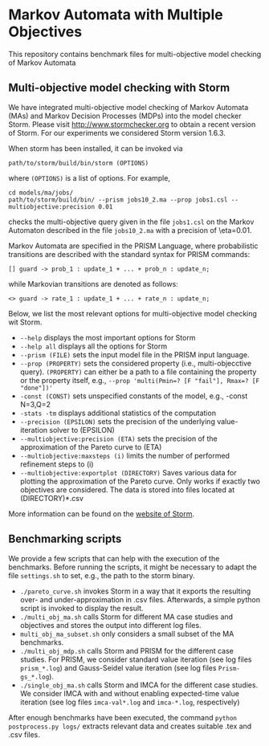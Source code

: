 # Markov Automata with Multiple Objectives

This repository contains benchmark files for multi-objective model checking of Markov Automata


## Multi-objective model checking with Storm

We have integrated multi-objective model checking of Markov Automata (MAs) and Markov Decision Processes (MDPs) into the model checker Storm. 
Please visit http://www.stormchecker.org to obtain a recent version of Storm. For our experiments we considered Storm version 1.6.3.

When storm has been installed, it can be invoked via

```
path/to/storm/build/bin/storm (OPTIONS)
```
where `(OPTIONS)` is a list of options. For example,

```
cd models/ma/jobs/
path/to/storm/build/bin/ --prism jobs10_2.ma --prop jobs1.csl --multiobjective:precision 0.01
```
checks the multi-objective query given in the file `jobs1.csl` on the Markov Automaton described in the file `jobs10_2.ma` with a precision of \eta=0.01.

Markov Automata are specified in the PRISM Language, where probabilistic transitions are described with the standard syntax for PRISM commands:
```
[] guard -> prob_1 : update_1 + ... + prob_n : update_n;
```
while Markovian transitions are denoted as follows:
```
<> guard -> rate_1 : update_1 + ... + rate_n : update_n;
```

Below, we list the most relevant options for multi-objective model checking wit Storm.

* `--help` displays the most important options for Storm
* `--help all` displays all the options for Storm
* `--prism (FILE)` sets the input model file in the PRISM input language.
* `--prop (PROPERTY)` sets the considered property (i.e., multi-objecctive query). `(PROPERTY)` can either be a path to a file containing the property or the property itself,  e.g., `--prop 'multi(Pmin=? [F "fail"], Rmax=? [F "done"])'`
* `-const (CONST)` sets unspecified constants of the model, e.g., -const N=3,Q=2
* `-stats -tm` displays additional statistics of the computation
* `--precision (EPSILON)` sets the precision of the underlying value-iteration solver to (EPSILON)
* `--multiobjective:precision (ETA)` sets the precision of the approximation of the Pareto curve to (ETA)
* `--multiobjective:maxsteps (i)` limits the number of performed refinement steps to (i)
* `--multiobjective:exportplot (DIRECTORY)`  Saves various data for plotting the approximation of the Pareto curve.  Only works if exactly two objectives are considered. The data is stored into files located at (DIRECTORY)*.csv

More information can be found on the [website of Storm](http://www.stormchecker.org).


## Benchmarking scripts

We provide a few scripts that can help with the execution of the benchmarks.
Before running the scripts, it might be necessary to adapt the file `settings.sh` to set, e.g., the path to the storm binary.

* `./pareto_curve.sh`  invokes Storm in a way that it exports the resulting over- and under-approximation in .csv files. Afterwards, a simple python script is invoked to display the result.
* `./multi_obj_ma.sh`  calls Storm for different MA case studies and objectives and stores the output into different log files.
* `multi_obj_ma_subset.sh` only considers a small subset of the MA benchmarks.
* `./multi_obj_mdp.sh` calls Storm and PRISM for the different case studies. For PRISM, we consider standard value iteration (see log files `prism_*.log`) and Gauss-Seidel value iteration (see log files `Prism-gs_*.log`).
* `./single_obj_ma.sh` calls Storm and IMCA for the different case studies. We consider IMCA with and without enabling expected-time value iteration (see log files `imca-val*.log` and `imca-*.log`, respectively)

After enough benchmarks have been executed, the command `python postprocess.py logs/` extracts relevant data and creates suitable .tex and .csv files.